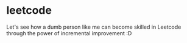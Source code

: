 # leetcode
Let's see how a dumb person like me can become skilled in Leetcode through the power of incremental improvement :D
